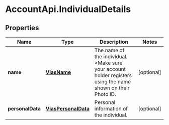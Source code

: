 # AccountApi.IndividualDetails

## Properties

Name | Type | Description | Notes
------------ | ------------- | ------------- | -------------
**name** | [**ViasName**](ViasName.md) | The name of the individual. &gt;Make sure your account holder registers using the name shown on their Photo ID. | [optional] 
**personalData** | [**ViasPersonalData**](ViasPersonalData.md) | Personal information of the individual. | [optional] 


